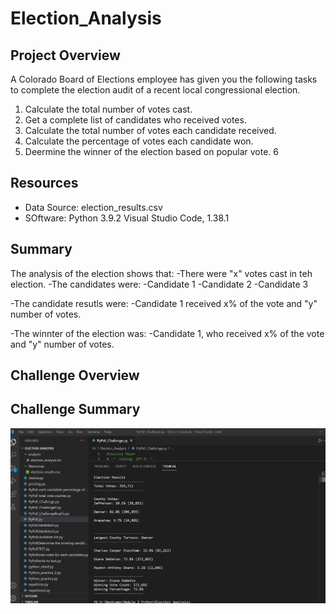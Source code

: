 # Election_Analysis
## Project Overview
A Colorado Board of Elections employee has given you the following tasks to complete the election audit of a recent local congressional election.

1.  Calculate the total number of votes cast. 
2.  Get a complete list of candidates who received votes.
3.  Calculate the total number of votes each candidate received.
4.  Calculate the percentage of votes each candidate won.
5.  Deermine the winner of the election based on popular vote.
6
## Resources
 - Data Source:  election_results.csv
 - SOftware:  Python 3.9.2  Visual Studio Code, 1.38.1

## Summary 
The analysis of the election shows that:
-There were "x" votes cast in teh election.
-The candidates were:
    -Candidate 1
    -Candidate 2
    -Candidate 3
    
-The candidate resutls were:
    -Candidate 1 received x% of the vote and "y" number of votes.
    
 -The winnter of the election was:
   -Candidate 1, who received x% of the vote and "y" number of votes.

## Challenge Overview

## Challenge Summary
![image_name](https://github.com/jessicameyer23/Election_Analysis/blob/main/analysis/Picture%20of%20Command%20Line%202022-01-08%20111008.png)

